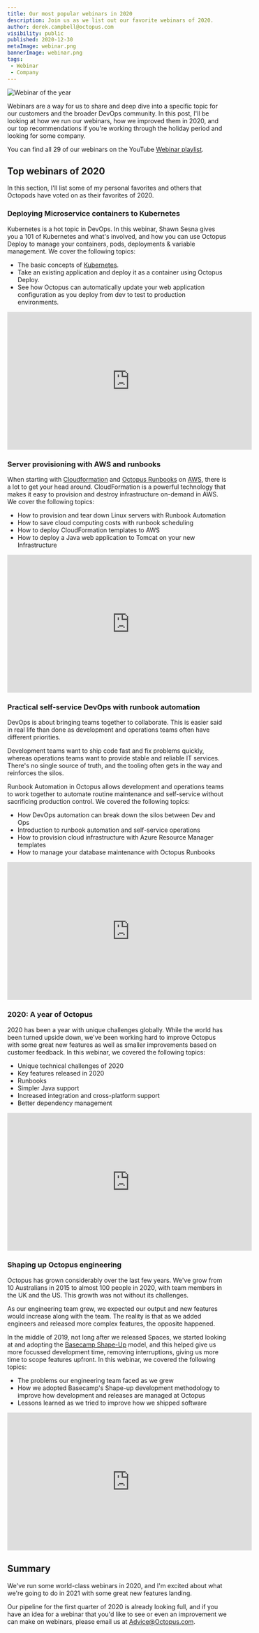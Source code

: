 ```yaml
---
title: Our most popular webinars in 2020
description: Join us as we list out our favorite webinars of 2020. 
author: derek.campbell@octopus.com
visibility: public
published: 2020-12-30
metaImage: webinar.png
bannerImage: webinar.png
tags:
 - Webinar
 - Company
---
```


![Webinar of the year](webinar.png)

Webinars are a way for us to share and deep dive into a specific topic for our customers and the broader DevOps community. In this post, I'll be looking at how we run our webinars, how we improved them in 2020, and our top recommendations if you're working through the holiday period and looking for some company.

You can find all 29 of our webinars on the YouTube [Webinar playlist](https://www.youtube.com/watch?v=AjQhW5lC4Qs&list=PLAGskdGvlaw2ph_YPvMquJlzgYd7bEDba).

## Top webinars of 2020

In this section, I'll list some of my personal favorites and others that Octopods have voted on as their favorites of 2020.

### Deploying Microservice containers to Kubernetes

Kubernetes is a hot topic in DevOps. In this webinar, Shawn Sesna gives you a 101 of Kubernetes and what's involved, and how you can use Octopus Deploy to manage your containers, pods, deployments & variable management. We cover the following topics:

- The basic concepts of [Kubernetes](https://octopus.com/docs/deployment-examples/kubernetes-deployments/deploy-container).
- Take an existing application and deploy it as a container using Octopus Deploy.
- See how Octopus can automatically update your web application configuration as you deploy from dev to test to production environments.

<iframe width="560" height="315" src="https://www.youtube.com/embed/mj2oNBIYetc" frameborder="0" allowfullscreen></iframe>

### Server provisioning with AWS and runbooks

When starting with [Cloudformation](https://aws.amazon.com/cloudformation/) and [Octopus Runbooks](https://octopus.com/docs/runbooks) on [AWS](https://aws.amazon.com), there is a lot to get your head around. CloudFormation is a powerful technology that makes it easy to provision and destroy infrastructure on-demand in AWS. We cover the following topics:

- How to provision and tear down Linux servers with Runbook Automation
- How to save cloud computing costs with runbook scheduling
- How to deploy CloudFormation templates to AWS
- How to deploy a Java web application to Tomcat on your new Infrastructure

<iframe width="560" height="315" src="https://www.youtube.com/embed/6cKhypLE11I" frameborder="0" allowfullscreen></iframe>

### Practical self-service DevOps with runbook automation

DevOps is about bringing teams together to collaborate. This is easier said in real life than done as development and operations teams often have different priorities.

Development teams want to ship code fast and fix problems quickly, whereas operations teams want to provide stable and reliable IT services. There's no single source of truth, and the tooling often gets in the way and reinforces the silos.

Runbook Automation in Octopus allows development and operations teams to work together to automate routine maintenance and self-service without sacrificing production control. We covered the following topics:

- How DevOps automation can break down the silos between Dev and Ops
- Introduction to runbook automation and self-service operations
- How to provision cloud infrastructure with Azure Resource Manager templates
- How to manage your database maintenance with Octopus Runbooks

<iframe width="560" height="315" src="https://www.youtube.com/embed/HjXl_Vz6uu0" frameborder="0" allowfullscreen></iframe>

### 2020: A year of Octopus

2020 has been a year with unique challenges globally. While the world has been turned upside down, we've been working hard to improve Octopus with some great new features as well as smaller improvements based on customer feedback. In this webinar, we covered the following topics:

- Unique technical challenges of 2020
- Key features released in 2020
- Runbooks
- Simpler Java support
- Increased integration and cross-platform support
- Better dependency management

<iframe width="560" height="315" src="https://www.youtube.com/embed/apxzK-rDHIc" frameborder="0" allowfullscreen></iframe>

### Shaping up Octopus engineering

Octopus has grown considerably over the last few years. We've grow from 10 Australians in 2015 to almost 100 people in 2020, with team members in the UK and the US. This growth was not without its challenges.

As our engineering team grew, we expected our output and new features would increase along with the team. The reality is that as we added engineers and released more complex features, the opposite happened.

In the middle of 2019, not long after we released Spaces, we started looking at and adopting the [Basecamp Shape-Up](https://basecamp.com/shapeup) model, and this helped give us more focussed development time, removing interruptions, giving us more time to scope features upfront. In this webinar, we covered the following topics:

- The problems our engineering team faced as we grew
- How we adopted Basecamp's Shape-up development methodology to improve how development and releases are managed at Octopus
- Lessons learned as we tried to improve how we shipped software

<iframe width="560" height="315" src="https://www.youtube.com/embed/AjQhW5lC4Qs" frameborder="0" allowfullscreen></iframe>

## Summary

We've run some world-class webinars in 2020, and I'm excited about what we're going to do in 2021 with some great new features landing. 

Our pipeline for the first quarter of 2020 is already looking full, and if you have an idea for a webinar that you'd like to see or even an improvement we can make on webinars, please email us at <Advice@Octopus.com>.
